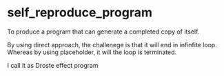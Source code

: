# self_reproduce_program

To produce a program that can generate a completed copy of itself. 

By using direct approach, the challenege is that it will end in infinfite loop. Whereas by using placeholder, it will the loop is terminated. 

I call it as Droste effect program
